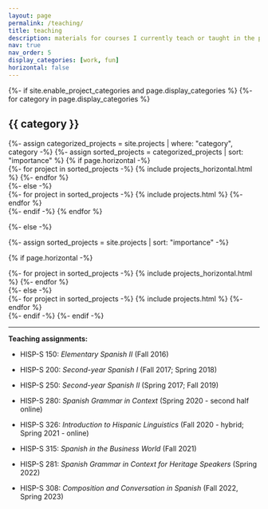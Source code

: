 ```yaml
---
layout: page
permalink: /teaching/
title: teaching
description: materials for courses I currently teach or taught in the past
nav: true
nav_order: 5
display_categories: [work, fun]
horizontal: false
---
```


<!-- pages/projects.md -->
<div class="projects">
{%- if site.enable_project_categories and page.display_categories %}
  <!-- Display categorized projects -->
  {%- for category in page.display_categories %}
  <h2 class="category">{{ category }}</h2>
  {%- assign categorized_projects = site.projects | where: "category", category -%}
  {%- assign sorted_projects = categorized_projects | sort: "importance" %}
  <!-- Generate cards for each project -->
  {% if page.horizontal -%}
  <div class="container">
    <div class="row row-cols-2">
    {%- for project in sorted_projects -%}
      {% include projects_horizontal.html %}
    {%- endfor %}
    </div>
  </div>
  {%- else -%}
  <div class="grid">
    {%- for project in sorted_projects -%}
      {% include projects.html %}
    {%- endfor %}
  </div>
  {%- endif -%}
  {% endfor %}

{%- else -%}
<!-- Display projects without categories -->
  {%- assign sorted_projects = site.projects | sort: "importance" -%}
  <!-- Generate cards for each project -->
  {% if page.horizontal -%}
  <div class="container">
    <div class="row row-cols-2">
    {%- for project in sorted_projects -%}
      {% include projects_horizontal.html %}
    {%- endfor %}
    </div>
  </div>
  {%- else -%}
  <div class="grid">
    {%- for project in sorted_projects -%}
      {% include projects.html %}
    {%- endfor %}
  </div>
  {%- endif -%}
{%- endif -%}
</div>

---
 
**Teaching assignments:**

- HISP-S 150: _Elementary Spanish II_ (Fall 2016)

- HISP-S 200: _Second-year Spanish I_ (Fall 2017; Spring 2018)

- HISP-S 250: _Second-year Spanish II_ (Spring 2017; Fall 2019)

- HISP-S 280: _Spanish Grammar in Context_ (Spring 2020 - second half online)

- HISP-S 326: _Introduction to Hispanic Linguistics_ (Fall 2020 - hybrid; Spring 2021 - online)

- HISP-S 315: _Spanish in the Business World_ (Fall 2021)

- HISP-S 281: _Spanish Grammar in Context for Heritage Speakers_ (Spring 2022)

- HISP-S 308: _Composition and Conversation in Spanish_ (Fall 2022, Spring 2023)